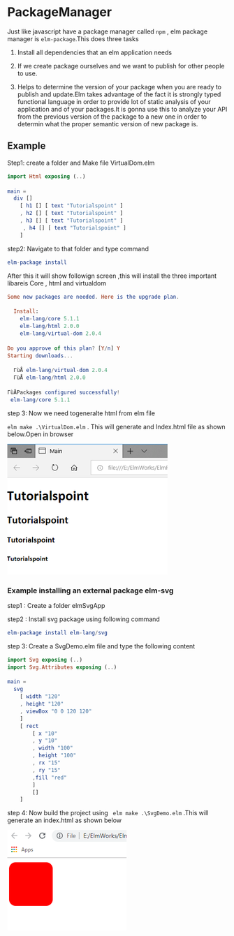 # PackageManager

Just like javascript have a package manager called `npm` , elm package manager is `elm-package`.This does three tasks

1. Install all dependencies that an elm application needs

2. If we create package ourselves and we want to publish for other people to use.
3. Helps to determine the version of your package when you are ready to publish and update.Elm takes advantage of the fact it is strongly typed functional language in order to provide lot of static analysis of your application and of your packages.It is gonna use this to analyze your API from the previous version of the package to a new one in order to determin what the proper semantic version of new package is.


## Example


Step1: create a folder and Make file VirtualDom.elm

```elm
import Html exposing (..)

main =
  div [] 
    [ h1 [] [ text "Tutorialspoint" ]
    , h2 [] [ text "Tutorialspoint" ]
    , h3 [] [ text "Tutorialspoint" ]
     , h4 [] [ text "Tutorialspoint" ]
    ]

```
step2: Navigate to that folder and type command

```elm
elm-package install
```

After this it will show followign screen ,this will install the three important libareis Core , html and virtualdom


```elm
Some new packages are needed. Here is the upgrade plan.

  Install:
    elm-lang/core 5.1.1
    elm-lang/html 2.0.0
    elm-lang/virtual-dom 2.0.4

Do you approve of this plan? [Y/n] Y
Starting downloads...

  ΓùÅ elm-lang/virtual-dom 2.0.4
  ΓùÅ elm-lang/html 2.0.0

ΓùÅPackages configured successfully!
 elm-lang/core 5.1.1

```

step 3: Now we need togeneralte html from elm file

`elm make .\VirtualDom.elm` . This will generate and Index.html file as shown below.Open in browser

!["Architecture"](https://github.com/kannans89/ElmRepo/blob/master/images/15_elm_package.PNG?raw=true)


### Example installing an external package elm-svg

step1 : Create a folder elmSvgApp

step2 : Install svg package using following command

```elm
elm-package install elm-lang/svg
```

step 3: Create a SvgDemo.elm file and type the following content

```elm
import Svg exposing (..)
import Svg.Attributes exposing (..)

main =
  svg
    [ width "120"
    , height "120"
    , viewBox "0 0 120 120"
    ]
    [ rect
        [ x "10"
        , y "10"
        , width "100"
        , height "100"
        , rx "15"
        , ry "15"
        ,fill "red"
        ]
        []
    ]

```

step 4: Now build the project using ` elm make .\SvgDemo.elm` .This will generate an index.html as shown below

!["Architecture"](https://github.com/kannans89/ElmRepo/blob/master/images/16_elm_svg.PNG?raw=true)
